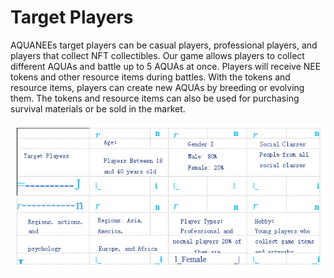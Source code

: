 # Target Players

AQUANEEs target players can be casual players, professional players, and players that collect NFT collectibles. Our game allows players to collect different AQUAs and battle up to 5 AQUAs at once. Players will receive NEE tokens and other resource items during battles. With the tokens and resource items, players can create new AQUAs by breeding or evolving them. The tokens and resource items can also be used for purchasing survival materials or be sold in the market.

![alt Players](../assets/image2.png)